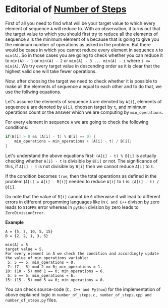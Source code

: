 # Editorial of [Number of Steps](https://www.hackerearth.com/practice/basic-programming/input-output/basics-of-input-output/practice-problems/algorithm/make-all-equal-90a21ab2/description/?layout=old)

First of all you need to find what will be your target value to which every element of sequence `A` will reduce to.
With an observation, it turns out that the target value to which you should first try to reduce all the elements of sequence `A` is the minimum element of `A` because that is going to give you the minimum number of operations as asked in the problem.
But there would be cases in which you cannot reduce every element in sequence `A` to `min(A)`. So in those cases you are going to check whether you can reduce it to `min(A) - 1` or `min(A) - 2` or `min(A) - 3 ... min(A) - i` where `i <= min(A)`.
We try every target value in descending order as it is clear that the highest valid one will take fewer operations.

Now, after choosing the target we need to check whether it is possible to make all the elements of sequence `A` equal to each other and to do that, we use the follwing equations.

Let's assume the elements of sequence `A` are denoted by `A[i]`, elements of sequence `B` are denoted by `B[i]`, choosen target by `t`, and minimum operations count or the answer which we are computing by `min_operations`.

For every element in sequence `A` we are going to check the following conditions:

```C++
if(B[i] > 0 && (A[i] - t) % B[i] == 0) {
    min_operations = min_operations + (A[i] - t) / B[i];
}
```

Let's understand the above equations first:
`(A[i] - t) % B[i]` is actually checking whether `A[i] - t` is divisible by `B[i]` or not. The significance of this, if `A[i] - t` is not divisible by `B[i]` then we cannot reduce `A[i]` to `t`.

If the condition becomes `true`, then the total operations as defined in the problem (`A[i] = A[i] - B[i]`) needed to reduce `A[i]` to `t` is: `(A[i] - t) / B[i]`.

Do note that the value of `B[i]` cannot be `0` otherwise it will lead to different errors in different progamming languages like in `C and C++` divison by zero leads to `SIGFPE` error whereas in `python` division by zero leads to `ZeroDivisionError`.

**Example**
```
A = {5, 7, 10, 5, 15}
B = {2, 2, 1, 3, 5}

min(A) = 5
target value = 5.
For every element in A we check the condition and accordingly update the value of min_operations variable:
 5: 5 == 5; min_operations = 0.
 7: (7 - 5) mod 2 == 0; min_operations = 1.
10: (10 - 5) mod 1 == 0; min_operations = 6.
 5: 5 == 5; min_operations = 6.
15: (15 - 5) mod 5 == 0; min_operations = 8.
```

You can check source-code (`C, C++ and Python`) for the implementation of above explained logic in `number_of_steps.c, number_of_steps.cpp and number_of_steps.py` files.
